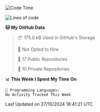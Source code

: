 <!--START_SECTION:waka-->
![Code Time](http://img.shields.io/badge/Code%20Time-1%2C046%20hrs%209%20mins-blue)

![Lines of code](https://img.shields.io/badge/From%20Hello%20World%20I%27ve%20Written-219.7%20thousand%20lines%20of%20code-blue)

**🐱 My GitHub Data** 

> 📦 175.0 kB Used in GitHub's Storage 
 > 
> 🚫 Not Opted to Hire
 > 
> 📜 17 Public Repositories 
 > 
> 🔑 10 Private Repositories 
 > 
📊 **This Week I Spent My Time On** 

```text
💬 Programming Languages: 
No Activity Tracked This Week
```


 Last Updated on 27/10/2024 18:41:21 UTC
<!--END_SECTION:waka-->
